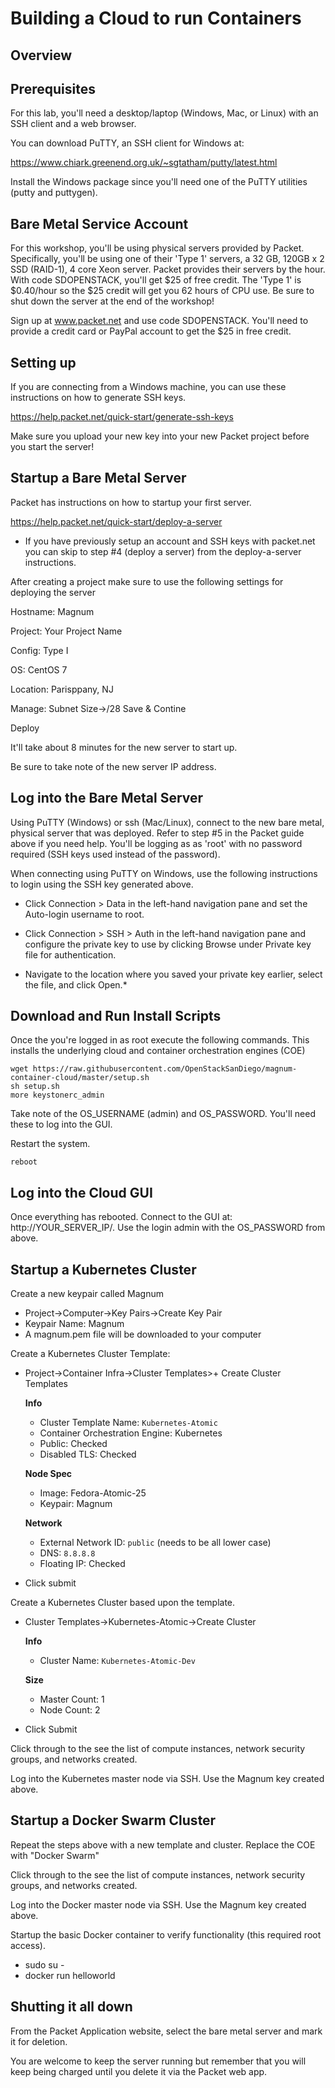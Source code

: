 # Building a Cloud to run Containers


## Overview


## Prerequisites

For this lab, you'll need a desktop/laptop (Windows, Mac, or Linux) with an SSH client and a web browser.

You can download PuTTY, an SSH client for Windows at:

https://www.chiark.greenend.org.uk/~sgtatham/putty/latest.html

Install the Windows package since you'll need one of the PuTTY utilities (putty and puttygen).

## Bare Metal Service Account

For this workshop, you'll be using physical servers provided by Packet. Specifically, you'll be using one of their 'Type 1' servers, a 32 GB, 120GB x 2 SSD (RAID-1), 4 core Xeon server. Packet provides their servers by the hour. With code SDOPENSTACK, you'll get $25 of free credit. The 'Type 1' is $0.40/hour so the $25 credit will get you 62 hours of CPU use. Be sure to shut down the server at the end of the workshop!

Sign up at www.packet.net and use code SDOPENSTACK. You'll need to provide a credit card or PayPal account to get the $25 in free credit.

## Setting up 

If you are connecting from a Windows machine, you can use these instructions on how to generate SSH keys.

https://help.packet.net/quick-start/generate-ssh-keys

Make sure you upload your new key into your new Packet project before you start the server!

## Startup a Bare Metal Server

Packet has instructions on how to startup your first server. 

https://help.packet.net/quick-start/deploy-a-server

* If you have previously setup an account and SSH keys with packet.net you can skip to step #4 (deploy a server) from the deploy-a-server instructions.

After creating a project make sure to use the following settings for deploying the server

Hostname: Magnum

Project:  Your Project Name

Config:  Type I

OS:  CentOS 7

Location: Parisppany, NJ

Manage: Subnet Size->/28  Save & Contine

Deploy

It'll take about 8 minutes for the new server to start up.

Be sure to take note of the new server IP address.

## Log into the Bare Metal Server

Using PuTTY (Windows) or ssh (Mac/Linux), connect to the new bare metal, physical server that was deployed. Refer to step #5 in the Packet guide above if you need help. You'll be logging as as 'root' with no password required (SSH keys used instead of the password).

When connecting using PuTTY on Windows, use the following instructions to login using the SSH key generated above.

* Click Connection > Data in the left-hand navigation pane and set the Auto-login username to root.

* Click Connection > SSH > Auth in the left-hand navigation pane and configure the private key to use by clicking Browse under Private key file for authentication.

* Navigate to the location where you saved your private key earlier, select the file, and click Open.* 

## Download and Run Install Scripts

Once the you're logged in as root execute the following commands. This installs the underlying cloud and container orchestration engines (COE)

````
wget https://raw.githubusercontent.com/OpenStackSanDiego/magnum-container-cloud/master/setup.sh
sh setup.sh
more keystonerc_admin
````
Take note of the OS_USERNAME (admin) and OS_PASSWORD. You'll need these to log into the GUI.

Restart the system.

````
reboot
````

## Log into the Cloud GUI

Once everything has rebooted. Connect to the GUI at: http://YOUR_SERVER_IP/. Use the login admin with the OS_PASSWORD from above.

## Startup a Kubernetes Cluster

Create a new keypair called Magnum

* Project->Computer->Key Pairs->Create Key Pair
* Keypair Name: Magnum
* A magnum.pem file will be downloaded to your computer

Create a Kubernetes Cluster Template:

* Project->Container Infra->Cluster Templates>+ Create Cluster Templates
  
   __Info__    
  * Cluster Template Name: ````Kubernetes-Atomic````
  * Container Orchestration Engine: Kubernetes
  * Public: Checked
  * Disabled TLS: Checked
  
  __Node Spec__
   * Image: Fedora-Atomic-25
   * Keypair: Magnum
   
  __Network__
   * External Network ID: ````public```` (needs to be all lower case)
   * DNS: ````8.8.8.8````
   * Floating IP: Checked
 
 * Click submit

Create a Kubernetes Cluster based upon the template.

* Cluster Templates->Kubernetes-Atomic->Create Cluster
 
  __Info__
  * Cluster Name: ````Kubernetes-Atomic-Dev````
  
  __Size__
  * Master Count: 1
  * Node Count: 2
  
* Click Submit

Click through to the see the list of compute instances, network security groups, and networks created.

Log into the Kubernetes master node via SSH. Use the Magnum key created above.

## Startup a Docker Swarm Cluster

Repeat the steps above with a new template and cluster. Replace the COE with "Docker Swarm"

Click through to the see the list of compute instances, network security groups, and networks created.

Log into the Docker master node via SSH. Use the Magnum key created above.

Startup the basic Docker container to verify functionality (this required root access).

* sudo su -
* docker run helloworld


## Shutting it all down

From the Packet Application website, select the bare metal server and mark it for deletion.

You are welcome to keep the server running but remember that you will keep being charged until you delete it via the Packet web app.

